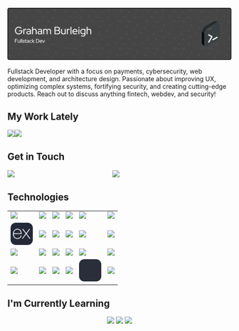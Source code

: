 <p align="center"> <img src="./github-header-image.png" alt="gbburleigh" /> </p>

Fullstack Developer with a focus on payments, cybersecurity, web development, and architecture design. Passionate about improving UX, optimizing complex systems, fortifying security, and creating cutting-edge products. Reach out to discuss anything fintech, webdev, and security!

<h2>My Work Lately</h2>

<div align="center" style="display: flex">
  
  <div style="">
    <img src="https://github-readme-stats.vercel.app/api?username=gbburleigh&show_icons=true" />
  </div>
  
  <div style="">
    <img src="https://github-readme-stats.vercel.app/api/top-langs/?username=gbburleigh&layout=compact"/>
  </div>
</div>

<h2>Get in Touch</h2>

<div align="center" style="display: flex;justify-content:space-between; width:50%">
  
  <a href="https://www.linkedin.com/in/gbburleigh/">
    <img src="https://img.shields.io/badge/LinkedIn-0077B5?style=for-the-badge&logo=linkedin&logoColor=white" />
  </a>
  
  <a href="mailto:gbburleigh6@gmail.com">
    <img src="https://img.shields.io/badge/Gmail-D14836?style=for-the-badge&logo=gmail&logoColor=white" />
  </a>
</div>

<h2>Technologies</h1>

<div align="center">
  <table style="border:none">
    <tr>
      <td><img src="https://github.com/onemarc/tech-icons/blob/main/icons/python-dark.svg" width="50"></td>
      <td><img src="https://github.com/onemarc/tech-icons/blob/main/icons/javascript.svg" width="50"></td>
      <td><img src="https://github.com/onemarc/tech-icons/blob/main/icons/typescript.svg" width="50"></td>
      <td><img src="https://github.com/onemarc/tech-icons/blob/main/icons/html.svg" width="50"></td>
      <td><img src="https://github.com/onemarc/tech-icons/blob/main/icons/css.svg" width="50"></td>
      <td><img src="https://github.com/onemarc/tech-icons/blob/main/icons/cs-dark.svg" width="50"></td>
    </tr>
    <tr>
      <td><img src="https://github.com/tandpfun/skill-icons/blob/65dea6c4eaca7da319e552c09f4cf5a9a8dab2c8/icons/ExpressJS-Dark.svg" width="50"></td>
      <td><img src="https://github.com/onemarc/tech-icons/blob/main/icons/react-dark.svg" width="50"></td>
      <td><img src="https://github.com/onemarc/tech-icons/blob/main/icons/tailwindcss-dark.svg" width="50"></td>
      <td><img src="https://github.com/onemarc/tech-icons/blob/main/icons/nodejs-dark.svg" width="50"></td>
      <td><img src="https://github.com/onemarc/tech-icons/blob/main/icons/flask-dark.svg" width="50"></td>
      <td><img src="https://github.com/onemarc/tech-icons/blob/main/icons/vuejs-dark.svg" width="50"></td>
    </tr>
    <tr>
      <td><img src="https://github.com/onemarc/tech-icons/blob/main/icons/datadog-dark.svg" width="50"></td>
      <td><img src="https://github.com/onemarc/tech-icons/blob/main/icons/aws-dark.svg" width="50"></td>
      <td><img src="https://github.com/onemarc/tech-icons/blob/main/icons/git.svg" width="50"></td>
      <td><img src="https://github.com/onemarc/tech-icons/blob/main/icons/githubactions-dark.svg" width="50"></td>
      <td><img src="https://github.com/onemarc/tech-icons/blob/main/icons/jestjs-dark.svg" width="50"></td>
      <td><img src="https://github.com/onemarc/tech-icons/blob/main/icons/bash-dark.svg" width="50"></td>
    </tr>
    <tr>
      <td><img src="https://github.com/onemarc/tech-icons/blob/main/icons/mysql-dark.svg" width="50"></td>
      <td><img src="https://github.com/onemarc/tech-icons/blob/main/icons/postgressql-dark.svg" width="50"></td>
      <td><img src="https://github.com/onemarc/tech-icons/blob/main/icons/sqllite.svg" width="50"></td>
      <td><img src="https://github.com/onemarc/tech-icons/blob/main/icons/knexjs-dark.svg" width="50"></td>
      <td><img src="https://github.com/onemarc/tech-icons/blob/main/icons/yaml-dark.svg" width="50"></td>
      <td><img src="https://github.com/onemarc/tech-icons/blob/main/icons/linux-dark.svg" width="50"></td>
    </tr>
  </table>
</div>

<h2>I'm Currently Learning</h2>

<div align="center">
  <a href="#"><img src="https://github.com/onemarc/tech-icons/blob/main/icons/php.svg" width="50"></a>
  <a href="#"><img src="https://github.com/onemarc/tech-icons/blob/main/icons/nextjs-dark.svg" width="50"></a>
  <a href="#"><img src="https://github.com/onemarc/tech-icons/blob/main/icons/docker.svg" width="50"></a>
</div>
